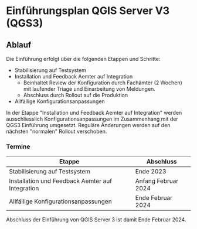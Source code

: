 # Einführungsplan QGIS Server V3 (QGS3)

## Ablauf

Die Einführung erfolgt über die folgenden Etappen und Schritte:

* Stabilisierung auf Testsystem
* Installation und Feedback Aemter auf Integration
    * Beinhaltet Review der Konfiguration durch Fachämter (2 Wochen) mit laufender Triage und Einarbeitung von Meldungen.
    * Abschluss durch Rollout auf die Produktion
* Allfällige Konfigurationsanpassungen

In der Etappe "Installation und Feedback Aemter auf Integration" werden ausschliesslich Konfigurationsanpassungen im Zusammenhang mit der QGS3 Einführung umgesetzt. Reguläre Änderungen werden auf den nächsten "normalen" Rollout verschoben.

### Termine

|Etappe|Abschluss|
|---|---|
|Stabilisierung auf Testsystem|Ende 2023|
|Installation und Feedback Aemter auf Integration|Anfang Februar 2024|
|Allfällige Konfigurationsanpassungen|Ende Februar 2024|

Abschluss der Einführung von QGIS Server 3 ist damit Ende Februar 2024.

